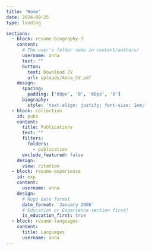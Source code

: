 ```yaml
---
title: 'Home'
date: 2024-09-25
type: landing

sections:
  - block: resume-biography-3
    content:
      # The user's folder name in content/authors/
      username: anna
      text: ""
      button:
        text: Download CV
        url: uploads/Anna_CV.pdf
    design:
      spacing:
        padding: ['60px', '0', '60px', '0']
      biography:
        style: 'text-align: justify; font-size: 1em;'
  - block: collection
    id: pubs
    content:
      title: Publications
      text: ""
      filters:
        folders:
          - publication
      exclude_featured: false
    design:
      view: citation
  - block: resume-experience
    id: exp
    content:
      username: anna
    design:
      # Hugo date format
      date_format: 'January 2006'
      # Education or Experience section first?
      is_education_first: true
  - block: resume-languages
    content:
      title: Languages
      username: anna
---
```

